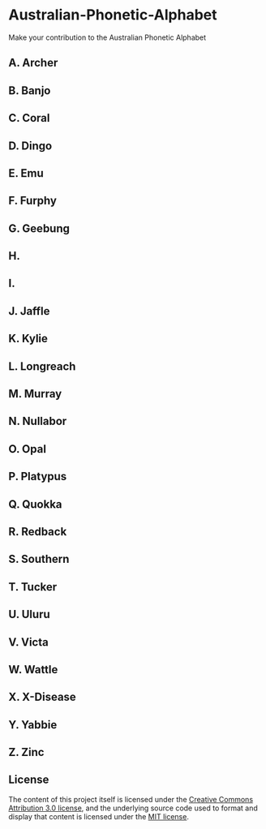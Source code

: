 # Australian-Phonetic-Alphabet
Make your contribution to the Australian Phonetic Alphabet

## A. Archer
## B. Banjo
## C. Coral
## D. Dingo
## E. Emu
## F. Furphy
## G. Geebung
## H. 
## I. 
## J. Jaffle
## K. Kylie
## L. Longreach
## M. Murray
## N. Nullabor
## O. Opal
## P. Platypus
## Q. Quokka
## R. Redback
## S. Southern
## T. Tucker
## U. Uluru
## V. Victa
## W. Wattle
## X. X-Disease
## Y. Yabbie
## Z. Zinc

## License
The content of this project itself is licensed under the [Creative Commons Attribution 3.0 license](https://creativecommons.org/licenses/by/3.0/us/deed.en_US), and the underlying source code used to format and display that content is licensed under the [MIT license](https://opensource.org/licenses/mit-license.php).
